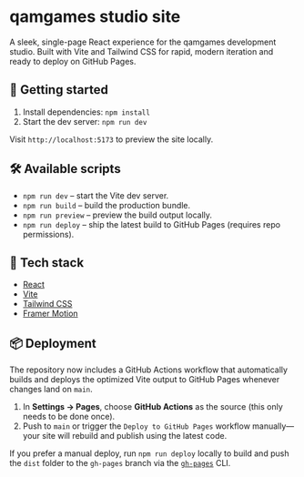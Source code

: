 # qamgames studio site

A sleek, single-page React experience for the qamgames development studio. Built with Vite and Tailwind CSS for rapid, modern iteration and ready to deploy on GitHub Pages.

## 🚀 Getting started

1. Install dependencies: `npm install`
2. Start the dev server: `npm run dev`

Visit `http://localhost:5173` to preview the site locally.

## 🛠️ Available scripts

- `npm run dev` – start the Vite dev server.
- `npm run build` – build the production bundle.
- `npm run preview` – preview the build output locally.
- `npm run deploy` – ship the latest build to GitHub Pages (requires repo permissions).

## 🌌 Tech stack

- [React](https://react.dev)
- [Vite](https://vitejs.dev)
- [Tailwind CSS](https://tailwindcss.com)
- [Framer Motion](https://www.framer.com/motion/)

## 📦 Deployment

The repository now includes a GitHub Actions workflow that automatically builds
and deploys the optimized Vite output to GitHub Pages whenever changes land on
`main`.

1. In **Settings → Pages**, choose **GitHub Actions** as the source (this only
   needs to be done once).
2. Push to `main` or trigger the `Deploy to GitHub Pages` workflow manually—your
   site will rebuild and publish using the latest code.

If you prefer a manual deploy, run `npm run deploy` locally to build and push the
`dist` folder to the `gh-pages` branch via the
[`gh-pages`](https://github.com/tschaub/gh-pages) CLI.
